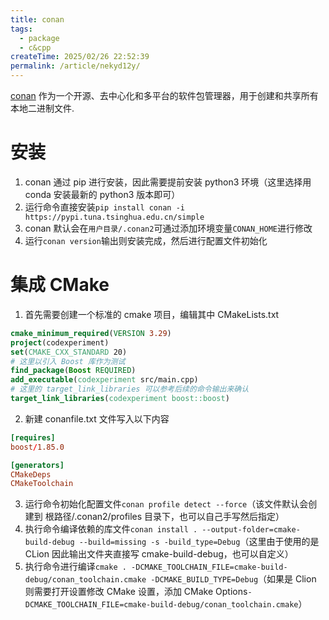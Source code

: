 ```yaml
---
title: conan
tags:
  - package
  - c&cpp
createTime: 2025/02/26 22:52:39
permalink: /article/nekyd12y/
---
```

[conan](https://conan.io/) 作为一个开源、去中心化和多平台的软件包管理器，用于创建和共享所有本地二进制文件.

# 安装
1. conan 通过 pip 进行安装，因此需要提前安装 python3 环境（这里选择用 conda 安装最新的 python3 版本即可）
2. 运行命令直接安装`pip install conan -i https://pypi.tuna.tsinghua.edu.cn/simple`
3. conan 默认会在`用户目录/.conan2`可通过添加环境变量`CONAN_HOME`进行修改
4. 运行`conan version`输出则安装完成，然后进行配置文件初始化

# 集成 CMake
1. 首先需要创建一个标准的 cmake 项目，编辑其中 CMakeLists.txt

```cmake
cmake_minimum_required(VERSION 3.29)
project(codexperiment)
set(CMAKE_CXX_STANDARD 20)
# 这里以引入 Boost 库作为测试
find_package(Boost REQUIRED)
add_executable(codexperiment src/main.cpp)
# 这里的 target_link_libraries 可以参考后续的命令输出来确认
target_link_libraries(codexperiment boost::boost)
```

2. 新建 conanfile.txt 文件写入以下内容

```toml
[requires]
boost/1.85.0

[generators]
CMakeDeps
CMakeToolchain
```

3. 运行命令初始化配置文件`conan profile detect --force`（该文件默认会创建到 根路径/.conan2/profiles 目录下，也可以自己手写然后指定）
4. 执行命令编译依赖的库文件`conan install . --output-folder=cmake-build-debug --build=missing -s -build_type=Debug`（这里由于使用的是 CLion 因此输出文件夹直接写 cmake-build-debug，也可以自定义）
5. 执行命令进行编译`cmake . -DCMAKE_TOOLCHAIN_FILE=cmake-build-debug/conan_toolchain.cmake -DCMAKE_BUILD_TYPE=Debug`（如果是 Clion 则需要打开设置修改 CMake 设置，添加 CMake Options`-DCMAKE_TOOLCHAIN_FILE=cmake-build-debug/conan_toolchain.cmake`）

